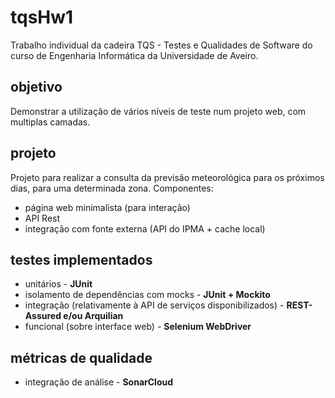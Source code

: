 # tqsHw1
Trabalho individual da cadeira TQS - Testes e Qualidades de Software do curso de Engenharia Informática da Universidade de Aveiro.

## objetivo
Demonstrar a utilização de vários níveis de teste num projeto web, com multiplas camadas.

## projeto
Projeto para realizar a consulta da previsão meteorológica para os próximos dias, para uma determinada zona.
Componentes:
* página web minimalista (para interação)
* API Rest
* integração com fonte externa (API do IPMA + cache local)

## testes implementados
* unitários - **JUnit**
* isolamento de dependências com mocks - **JUnit + Mockito**
* integração (relativamente à API de serviços disponibilizados) - **REST-Assured e/ou Arquilian**
* funcional (sobre interface web) - **Selenium WebDriver**

## métricas de qualidade
* integração de análise - **SonarCloud** 
